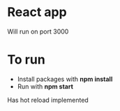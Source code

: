 # React app
Will run on port 3000



# To run
-   Install packages with **npm install**
-   Run with **npm start**

Has hot reload implemented